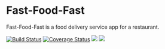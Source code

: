 # Fast-Food-Fast
Fast-Food-Fast​ is a food delivery service app for a restaurant.

[![Build Status](https://travis-ci.com/youngestdj/Fast-Food-Fast.svg?branch=api)](https://travis-ci.com/youngestdj/Fast-Food-Fast) [![Coverage Status](https://coveralls.io/repos/github/youngestdj/Fast-Food-Fast/badge.svg?branch=api)](https://coveralls.io/github/youngestdj/Fast-Food-Fast?branch=api) <a href="https://codeclimate.com/github/youngestdj/Fast-Food-Fast/maintainability"><img src="https://api.codeclimate.com/v1/badges/6e4f0d3aa4e45e131392/maintainability" /></a> <a href="https://codeclimate.com/github/youngestdj/Fast-Food-Fast/test_coverage"><img src="https://api.codeclimate.com/v1/badges/6e4f0d3aa4e45e131392/test_coverage" /></a>
